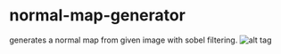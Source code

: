 normal-map-generator
====================
generates a normal map from given image with sobel filtering.
![alt tag](https://raw.githubusercontent.com/huma35/normal-map-generator/master/sample.png)
